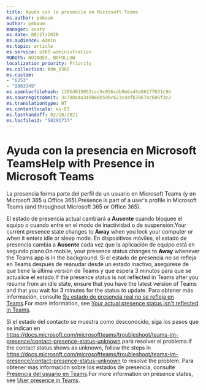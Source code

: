 ```yaml
---
title: Ayuda con la presencia en Microsoft Teams
ms.author: pebaum
author: pebaum
manager: scotv
ms.date: 08/27/2020
ms.audience: Admin
ms.topic: article
ms.service: o365-administration
ROBOTS: NOINDEX, NOFOLLOW
localization_priority: Priority
ms.collection: Adm_O365
ms.custom:
- "6253"
- "9003349"
ms.openlocfilehash: 1385d015052ccc9c056cdb9e6a45e86177031c9b
ms.sourcegitcommit: 3c708a4a349b60b59bc623c44fb78674c685f3c2
ms.translationtype: HT
ms.contentlocale: es-ES
ms.lasthandoff: 02/18/2021
ms.locfileid: "50291737"
---
```

# <a name="help-with-presence-in-microsoft-teams"></a><span data-ttu-id="6cfd9-102">Ayuda con la presencia en Microsoft Teams</span><span class="sxs-lookup"><span data-stu-id="6cfd9-102">Help with Presence in Microsoft Teams</span></span>

<span data-ttu-id="6cfd9-103">La presencia forma parte del perfil de un usuario en Microsoft Teams (y en Microsoft 365 u Office 365).</span><span class="sxs-lookup"><span data-stu-id="6cfd9-103">Presence is part of a user's profile in Microsoft Teams (and throughout Microsoft 365 or Office 365).</span></span> 

<span data-ttu-id="6cfd9-104">El estado de presencia actual cambiará a  **Ausente**  cuando bloquee el equipo o cuando entre en el modo de inactividad o de suspensión.</span><span class="sxs-lookup"><span data-stu-id="6cfd9-104">Your current presence state changes to  **Away**  when you lock your computer or when it enters idle or sleep mode.</span></span> <span data-ttu-id="6cfd9-105">En dispositivos móviles, el estado de presencia cambia a **Ausente**  cada vez que la aplicación de equipo está en segundo plano.</span><span class="sxs-lookup"><span data-stu-id="6cfd9-105">On mobile, your presence status changes to **Away**  whenever the Teams app is in the background.</span></span> <span data-ttu-id="6cfd9-106">Si el estado de presencia no se refleja en Teams después de reanudar desde un estado inactivo, asegúrese de que tiene la última versión de Teams y que espera 3 minutos para que se actualice el estado.</span><span class="sxs-lookup"><span data-stu-id="6cfd9-106">If the presence status is not reflected in Teams after you resume from an idle state, ensure that you have the latest version of Teams and that you wait for 3 minutes for the status to update.</span></span> <span data-ttu-id="6cfd9-107">Para obtener más información, consulte [Su estado de presencia real no se refleja en Teams](https://docs.microsoft.com/microsoftteams/troubleshoot/teams-im-presence/presence-not-show-actual-status).</span><span class="sxs-lookup"><span data-stu-id="6cfd9-107">For more information, see [Your actual presence status isn't reflected in Teams](https://docs.microsoft.com/microsoftteams/troubleshoot/teams-im-presence/presence-not-show-actual-status).</span></span>

<span data-ttu-id="6cfd9-108">Si el estado del contacto se muestra como desconocido, siga los pasos que se indican en https://docs.microsoft.com/microsoftteams/troubleshoot/teams-im-presence/contact-presence-status-unknown para resolver el problema.</span><span class="sxs-lookup"><span data-stu-id="6cfd9-108">If the contact status shows as unknown, follow the steps in https://docs.microsoft.com/microsoftteams/troubleshoot/teams-im-presence/contact-presence-status-unknown to resolve the problem.</span></span>
<span data-ttu-id="6cfd9-109">Para obtener más información sobre los estados de presencia, consulte [Presencia del usuario en Teams](https://docs.microsoft.com/microsoftteams/presence-admins).</span><span class="sxs-lookup"><span data-stu-id="6cfd9-109">For more information on presence states, see [User presence in Teams](https://docs.microsoft.com/microsoftteams/presence-admins).</span></span>

